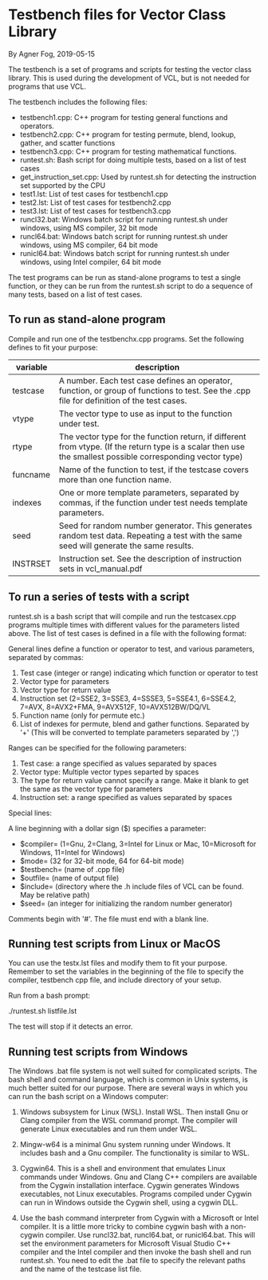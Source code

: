 # Testbench files for Vector Class Library

By Agner Fog, 2019-05-15

The testbench is a set of programs and scripts for testing the vector class library.
This is used during the development of VCL, but is not needed for programs that use VCL.

The testbench includes the following files:


* testbench1.cpp: C++ program for testing general functions and operators.
* testbench2.cpp: C++ program for testing permute, blend, lookup, gather, and scatter functions
* testbench3.cpp: C++ program for testing mathematical functions.
* runtest.sh:     Bash script for doing multiple tests, based on a list of test cases
* get_instruction_set.cpp: Used by runtest.sh for detecting the instruction set supported by the CPU
* test1.lst:      List of test cases for testbench1.cpp
* test2.lst:      List of test cases for testbench2.cpp
* test3.lst:      List of test cases for testbench3.cpp
* runcl32.bat:    Windows batch script for running runtest.sh under windows, using MS compiler, 32 bit mode
* runcl64.bat:    Windows batch script for running runtest.sh under windows, using MS compiler, 64 bit mode
* runicl64.bat:   Windows batch script for running runtest.sh under windows, using Intel compiler, 64 bit mode


The test programs can be run as stand-alone programs to test a single function, or they can
be run from the runtest.sh script to do a sequence of many tests, based on a list of test cases.


## To run as stand-alone program

Compile and run one of the testbenchx.cpp programs. 
Set the following defines to fit your purpose:

| variable | description |
|----------|-------------|
| testcase | A number. Each test case defines an operator, function, or group of functions to test. See the .cpp file for definition of the test cases. |
| vtype    | The vector type to use as input to the function under test. |
| rtype    | The vector type for the function return, if different from vtype. (If the return type is a scalar then use the smallest possible corresponding vector type) |
| funcname | Name of the function to test, if the testcase covers more than one function name. |
| indexes  | One or more template parameters, separated by commas, if the function under test needs template parameters. |
| seed     | Seed for random number generator. This generates random test data. Repeating a test with the same seed will generate the same results. |
| INSTRSET | Instruction set. See the description of instruction sets in vcl_manual.pdf |


## To run a series of tests with a script

runtest.sh is a bash script that will compile and run the testcasex.cpp programs multiple
times with different values for the parameters listed above. The list of test cases is
defined in a file with the following format:

General lines define a function or operator to test, and various parameters, separated by commas:
1. Test case (integer or range) indicating which function or operator to test
2. Vector type for parameters
3. Vector type for return value
4. Instruction set (2=SSE2, 3=SSE3, 4=SSSE3, 5=SSE4.1, 6=SSE4.2, 7=AVX, 8=AVX2+FMA, 
   9=AVX512F, 10=AVX512BW/DQ/VL
5. Function name (only for permute etc.)
6. List of indexes for permute, blend and gather functions. Separated by '+'
   (This will be converted to template parameters separated by ',')

Ranges can be specified for the following parameters:
1. Test case: a range specified as values separated by spaces
2. Vector type: Multiple vector types separted by spaces
3. The type for return value cannot specify a range.
   Make it blank to get the same as the vector type for parameters
4. Instruction set: a range specified as values separated by spaces

Special lines:

A line beginning with a dollar sign ($) specifies a parameter:
* $compiler= (1=Gnu, 2=Clang, 3=Intel for Linux or Mac, 10=Microsoft for Windows, 11=Intel for Windows)
* $mode= (32 for 32-bit mode, 64 for 64-bit mode)
* $testbench= (name of .cpp file)
* $outfile= (name of output file)
* $include= (directory where the .h include files of VCL can be found. May be relative path)
* $seed= (an integer for initializing the random number generator)

Comments begin with '#'. The file must end with a blank line.


## Running test scripts from Linux or MacOS

You can use the testx.lst files and modify them to fit your purpose.
Remember to set the variables in the beginning of the file to specify
the compiler, testbench cpp file, and include directory of your setup.

Run from a bash prompt:

./runtest.sh listfile.lst

The test will stop if it detects an error.


## Running test scripts from Windows

The Windows .bat file system is not well suited for complicated scripts. 
The bash shell and command language, which is common in Unix systems, is
much better suited for our purpose. There are several ways in which you
can run the bash script on a Windows computer:

1. Windows subsystem for Linux (WSL). Install WSL. Then install Gnu or 
   Clang compiler from the WSL command prompt. The compiler will generate 
   Linux executables and run them under WSL.

2. Mingw-w64 is a minimal Gnu system running under Windows. It includes 
   bash and a Gnu compiler. The functionality is similar to WSL.

3. Cygwin64. This is a shell and environment that emulates Linux commands 
   under Windows. Gnu and Clang C++ compilers are available from the Cygwin
   installation interface.
   Cygwin generates Windows executables, not Linux executables.
   Programs compiled under Cygwin can run in Windows outside the Cygwin shell,
   using a cygwin DLL.
   
4. Use the bash command interpreter from Cygwin with a Microsoft or Intel compiler.
   It is a little more tricky to combine cygwin bash with a non-cygwin compiler.
   Use runcl32.bat, runcl64.bat, or runicl64.bat. This will set
   the environment parameters for Microsoft Visual Studio C++ compiler and the Intel compiler and then
   invoke the bash shell and run runtest.sh. You need to edit the .bat file to
   specify the relevant paths and the name of the testcase list file.

